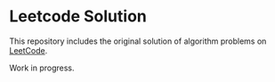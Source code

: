 # Leetcode Solution 

This repository includes the original solution of algorithm problems on [LeetCode](https://leetcode.com/).

Work in progress.
